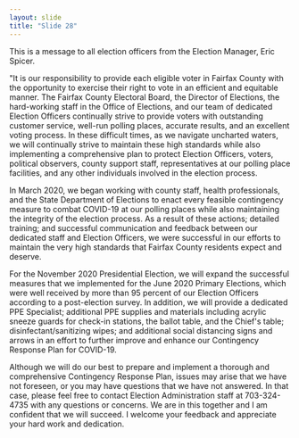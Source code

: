 ```yaml
---
layout: slide
title: "Slide 28"
---
```


This is a message to all election officers from the Election Manager, Eric Spicer.

"It is our responsibility to provide each eligible voter in Fairfax County with the opportunity to exercise their right to vote in an efficient and equitable manner. The Fairfax County Electoral Board, the Director of Elections, the hard-working staff in the Office of Elections, and our team of dedicated Election Officers continually strive to provide voters with outstanding customer service, well-run polling places, accurate results, and an excellent voting process. In these difficult times, as we navigate uncharted waters, we will continually strive to maintain these high standards while also implementing a comprehensive plan to protect Election Officers, voters, political observers, county support staff, representatives at our polling place facilities, and any other individuals involved in the election process.

In March 2020, we began working with county staff, health professionals, and the State Department of Elections to enact every feasible contingency measure to combat COVID-19 at our polling places while also maintaining the integrity of the election process. As a result of these actions; detailed training; and successful communication and feedback between our dedicated staff and Election Officers, we were successful in our efforts to maintain the very high standards that Fairfax County residents expect and deserve.

For the November 2020 Presidential Election, we will expand the successful measures that we implemented for the June 2020 Primary Elections, which were well received by more than 95 percent of our Election Officers according to a post-election survey. In addition, we will provide a dedicated PPE Specialist; additional PPE supplies and materials including acrylic sneeze guards for check-in stations, the ballot table, and the Chief's table; disinfectant/sanitizing wipes; and additional social distancing signs and arrows in an effort to further improve and enhance our Contingency Response Plan for COVID-19.

Although we will do our best to prepare and implement a thorough and comprehensive Contingency Response Plan, issues may arise that we have not foreseen, or you may have questions that we have not answered. In that case, please feel free to contact Election Administration staff at 703-324-4735 with any questions or concerns. We are in this together and I am confident that we will succeed. I welcome your feedback and appreciate your hard work and dedication.

